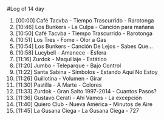 #Log of 14 day

1. [00:00] Café Tacvba - Tiempo Trascurrido - Rarotonga
1. [10:46] Los Bunkers - La Culpa - Canción para mañana
1. [10:50] Café Tacvba - Tiempo Trascurrido - Rarotonga
1. [10:51] Los Tres - Fome - Olor a Gas
1. [10:54] Los Bunkers - Canción De Lejos - Sabes Que...
1. [10:58] Lucybell - Amanece - Esfera
1. [11:16] Zurdok - Maquillaje - Estático
1. [11:20] Jumbo - Teleparque - Bajo Control
1. [11:22] Santa Sabina - Símbolos - Estando Aquí No Estoy
1. [11:26] Guillotina - Volumen - Girar
1. [11:30] Pastilla - A Marte - Colores
1. [11:33] Zurdok - Gran Salto 1997-2014 - Cuantos Pasos?
1. [11:36] Gustavo Cerati - Ahí Vamos - La excepción
1. [11:40] Quiero Club - Nueva América - Minutos de Aire
1. [11:45] La Gusana Ciega - La Gusana Ciega - 727
